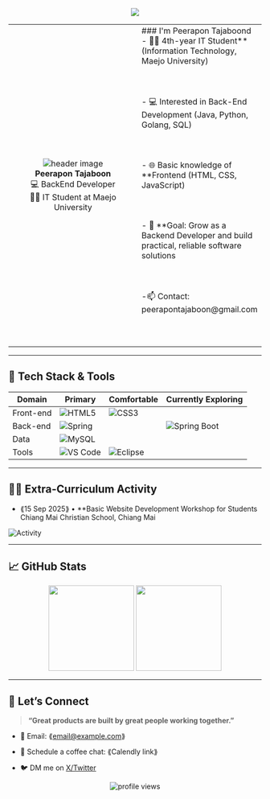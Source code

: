 <!-- Banner / Cover -->
<p  align="center">

<img  src="https://camo.githubusercontent.com/732a2f71fed4513848e33fe58bdcbbc475e7a225c03c3e72e07a26f0ecaf61d5/68747470733a2f2f63617073756c652d72656e6465722e76657263656c2e6170702f6170693f747970653d776176696e67266865696768743d32303026746578743d576176696e672126666f6e74416c69676e3d383026666f6e74416c69676e593d343026636f6c6f723d6772616469656e74"  />

</p>
<table>
<tr>
<td  width="250px"  align="center">
<img  src="https://s6.ezgif.com/tmp/ezgif-667b77fa2ac84d.webp"  alt="header image" />
<br>
<strong>Peerapon Tajaboon</strong><br/>
💻 BackEnd Developer<br/>
👨‍🎓 IT Student at Maejo University
</td>
<td valign="top">
### I'm Peerapon Tajaboond
- 👨‍🎓 4th-year IT Student**(Information Technology, Maejo University)<br><br><br><br>
- 💻 Interested in Back-End Development (Java, Python, Golang, SQL)<br><br><br><br>
- 🌐 Basic knowledge of **Frontend (HTML, CSS, JavaScript) <br><br><br><br>
- 🎯 **Goal: Grow as a Backend Developer and build practical, reliable software solutions<br><br><br><br>
-📫 Contact: peerapontajaboon@gmail.com<br><br><br><br>
</td>
</tr>
</table>

---

  

## 🧰 Tech Stack & Tools

  

<div align="center">

| Domain    | Primary                                                                                                                  | Comfortable                                                                 | Currently Exploring                                                                 |
|-----------|--------------------------------------------------------------------------------------------------------------------------|------------------------------------------------------------------------------|-------------------------------------------------------------------------------------|
| Front-end | ![HTML5](https://img.shields.io/badge/HTML5-E34F26?logo=html5&logoColor=white)                                           | ![CSS3](https://img.shields.io/badge/CSS3-1572B6?logo=css3&logoColor=white)  |                                                                                     |
| Back-end  | ![Spring](https://img.shields.io/badge/Spring-6DB33F?logo=spring&logoColor=white)                                        |                                                                              | ![Spring Boot](https://img.shields.io/badge/SpringBoot-6DB33F?logo=springboot&logoColor=white) |
| Data      | ![MySQL](https://img.shields.io/badge/MySQL-4479A1?logo=mysql&logoColor=white)                                           |                                                                              |                                                                                     |
| Tools     | ![VS Code](https://img.shields.io/badge/VS%20Code-007ACC?logo=visualstudiocode&logoColor=white)                          | ![Eclipse](https://img.shields.io/badge/Eclipse-2C2255?logo=eclipse&logoColor=white)    |                                                                                     |

</div>


---

## ✍🏻 Extra-Curriculum Activity

  

<!-- GH Action can automate this section; placeholder for manual list -->

  

- ⟪15 Sep 2025⟫ • **Basic Website Development Workshop for Students Chiang Mai Christian School, Chiang Mai

<img  src="[https://s6.ezgif.com/tmp/ezgif-667b77fa2ac84d.webp](https://s6.ezgif.com/tmp/ezgif-618f9dee502bfa.webp)"  alt="Activity" />

---

  

## 📈 GitHub Stats

  

<div  align="center">

<img  height="170"  src="https://github-readme-stats.vercel.app/api?username=⟪USERNAME⟫&show_icons=true&hide_border=true"  />

<img  height="170"  src="https://github-readme-stats.vercel.app/api/top-langs/?username=⟪USERNAME⟫&layout=compact&hide_border=true"  />

</div>

  

---

  

## 🤝 Let’s Connect

  

>  **“Great products are built by great people working together.”**

  

- 💌 Email: ⟪email@example.com⟫

- 📝 Schedule a coffee chat: ⟪Calendly link⟫

- 🐦 DM me on [X/Twitter](⟪url⟫)

  

<p  align="center">

<img  src="https://komarev.com/ghpvc/?username=⟪USERNAME⟫&style=flat-square"  alt="profile views"/>

</p>
